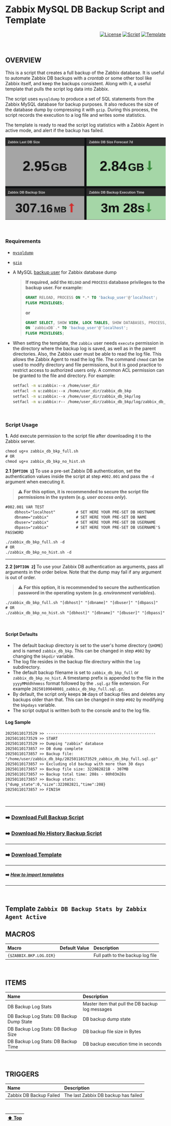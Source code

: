 # Zabbix MySQL DB Backup Script and Template

<div align="right">

[![License](https://img.shields.io/badge/License-GPL3-blue?logo=opensourceinitiative&logoColor=fff)](./LICENSE) [![Script](https://img.shields.io/badge/Script-Latest-blue?logo=zotero&color=0aa8d2)](./zabbix_db_bkp_full.sh) [![Template](https://img.shields.io/badge/Template-Latest-blue?logo=zotero&color=0aa8d2)](./zabbix_db_backup_stats_template_v722.yaml)

</div>

<BR>

## OVERVIEW

This is a script that creates a full backup of the Zabbix database. It is useful to automate Zabbix DB backups with a _crontab_ or some other tool like Zabbix itself, and keep the backups consistent. Along with it, a useful template that pulls the script log data into Zabbix.

The script uses `mysqldump` to produce a set of SQL statements from the Zabbix MySQL database for backup purposes. It also reduces the size of the database dump by compressing it with `gzip`. During this process, the script records the execution to a log file and writes some statistics.

The template is ready to read the script log statistics with a Zabbix Agent in active mode, and alert if the backup has failed.

![Widget Sample](./image/widget_sample.png)

<BR>

### Requirements

- [`mysqldump`](https://dev.mysql.com/doc/refman/9.0/en/mysqldump.html)
- [`gzip`](https://www.gnu.org/software/gzip/)
- A MySQL [backup user](https://www.zabbix.com/documentation/current/en/manual/appendix/install/db_scripts) for Zabbix database dump

    > **If required, add the `RELOAD` and `PROCESS` database privileges to the backup user. For example:**
    >
    > ```sql
    > GRANT RELOAD, PROCESS ON *.* TO 'backup_user'@'localhost';
    > FLUSH PRIVILEGES;
    > ```
    >
    > **or**
    >
    > ```sql
    > GRANT SELECT, SHOW VIEW, LOCK TABLES, SHOW DATABASES, PROCESS, RELOAD, EVENT, TRIGGER
    > ON `zabbixDB`.* TO 'backup_user'@'localhost';
    > FLUSH PRIVILEGES;
    > ```

- When setting the template, the `zabbix` user needs `execute` permission in the directory where the backup log is saved, as well as in the parent directories. Also, the Zabbix user must be able to read the log file. This allows the Zabbix Agent to read the log file. The command `chmod` can be used to modify directory and file permissions, but it is good practice to restrict access to authorized users only. A common ACL permission can be granted to the file and directory. For example:

    ```bash
    setfacl -m u:zabbix:--x /home/user_dir
    setfacl -m u:zabbix:--x /home/user_dir/zabbix_db_bkp
    setfacl -m u:zabbix:--x /home/user_dir/zabbix_db_bkp/log
    setfacl -m u:zabbix:r-- /home/user_dir/zabbix_db_bkp/log/zabbix_db_bkp_full.log
    ```

<BR>

### Script Usage

**1.** Add execute permission to the script file after downloading it to the Zabbix server.

```
chmod ug+x zabbix_db_bkp_full.sh
# OR
chmod ug+x zabbix_db_bkp_no_hist.sh
```

**2.1** **[`OPTION 1`]** To use a pre-set Zabbix DB authentication, set the authentication values inside the script at step `#002.001` and pass the `-d` argument when executing it.

> ⚠️ **For this option, it is recommended to secure the script file permissions in the system (e.g. _user access only_).**

```
#002.001 VAR TEST
    dbhost="localhost"         # SET HERE YOUR PRE-SET DB HOSTNAME
    dbname="zabbix"            # SET HERE YOUR PRE-SET DB NAME
    dbuser="zabbix"            # SET HERE YOUR PRE-SET DB USERNAME
    dbpass="zabbix"            # SET HERE YOUR PRE-SET DB USERNAME'S PASSWORD
```

```
./zabbix_db_bkp_full.sh -d
# OR
./zabbix_db_bkp_no_hist.sh -d
```

---

**2.2** **[`OPTION 2`]** To use your Zabbix DB authentication as arguments, pass all arguments in the order below. Note that the dump may fail if any argument is out of order.

> ⚠️ **For this option, it is recommended to secure the authentication password in the operating system (e.g. _environment variables_).**

```
./zabbix_db_bkp_full.sh "[dbhost]" "[dbname]" "[dbuser]" "[dbpass]"
# OR
./zabbix_db_bkp_no_hist.sh "[dbhost]" "[dbname]" "[dbuser]" "[dbpass]"
```

<BR>

#### Script Defaults

- The default backup directory is set to the user's home directory (`$HOME`) and is named `zabbix_db_bkp`. This can be changed in step `#002` by changing the `bkpdir` variable.
- The log file resides in the backup file directory within the `log` subdirectory.
- The default backup filename is set to `zabbix_db_bkp_full` or `zabbix_db_bkp_no_hist`. A timestamp prefix is appended to the file in the `yyyyMMddhhmmss` format followed by the `.sql.gz` file extension. For example `20250109040001_zabbix_db_bkp_full.sql.gz`.
- By default, the script only keeps **`30`** days of backup files and deletes any backups older than that. This can be changed in step `#002` by modifying the `bkpdays` variable.
- The script output is written both to the console and to the log file.

#### Log Sample

```
20250110173529 >> ------------------------------------------------
20250110173529 >> START
20250110173529 >> Dumping "zabbix" database
20250110173857 >> DB dump complete
20250110173857 >> Backup file: "/home/user/zabbix_db_bkp/20250110173529_zabbix_db_bkp_full.sql.gz"
20250110173857 >> Excluding old backup with more than 30 days
20250110173857 >> Backup file size: 322082821B - 307MB
20250110173857 >> Backup total time: 208s - 00h03m28s
20250110173857 >> Backup stats: {"dump_state":0,"size":322082821,"time":208}
20250110173857 >> FINISH
```

<BR>

---
### ➡️ [Download Full Backup Script](./zabbix_db_bkp_full.sh)
### ➡️ [Download No History Backup Script](./zabbix_db_bkp_no_hist.sh)
---
### ➡️ [Download Template](./zabbix_db_backup_stats_template_v722.yaml)
---
#### ➡️ [*How to import templates*](https://www.zabbix.com/documentation/current/en/manual/xml_export_import/templates#importing)
---

<BR>

## Template `Zabbix DB Backup Stats by Zabbix Agent Active`

## MACROS

| Macro                    | Default Value                       | Description |
| :----------------------- | :---------------------------------: | :---------- |
| `{$ZABBIX.BKP.LOG.DIR}`  |                                     | Full path to the backup log file |

<BR>

## ITEMS

| Name                                      | Description |
| :---------------------------------------- | :---------- |
| DB Backup Log Stats                       | Master item that pull the DB backup log messages |
| DB Backup Log Stats: DB Backup Dump State | DB backup dump state |
| DB Backup Log Stats: DB Backup Size       | DB backup file size in Bytes |
| DB Backup Log Stats: DB Backup Time       | DB backup execution time in seconds |

<BR>

## TRIGGERS

| Name                    | Description |
| :---------------------- | :---------- |
| Zabbix DB Backup Failed | The last Zabbix DB backup has failed |

<BR>

| [⬆️ Top](#zabbix-mysql-db-backup-script-and-template) |
| --- |
